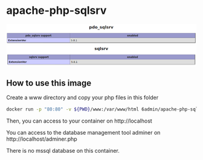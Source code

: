 # apache-php-sqlsrv

![sqlsrv](https://raw.githubusercontent.com/sixadmin/apache-php-sqlsrv/master/sqlsrv.png)
![sqlsrv2](https://raw.githubusercontent.com/sixadmin/apache-php-sqlsrv/master/sqlsrv2.png)

How to use this image
----

Create a www directory and copy your php files in this folder

```bash
docker run -p "80:80" -v ${PWD}/www:/var/www/html 6admin/apache-php-sqlsrv
```

Then, you can access to your container on http://localhost

You can access to the database management tool adminer on http://localhost/adminer.php

There is no mssql database on this container.